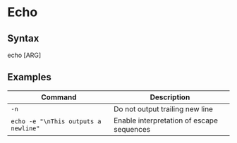 # Echo

## Syntax

echo [ARG]

## Examples

| **Command**   | **Description**   |
| --------------|-------------------|
| `-n` | Do not output trailing new line |
| `echo -e "\nThis outputs a newline"` | Enable interpretation of escape sequences | 